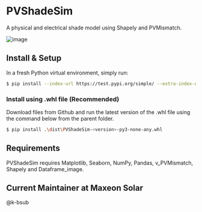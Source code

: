 # PVShadeSim
 A physical and electrical shade model using Shapely and PVMismatch.

![image](https://github.com/user-attachments/assets/e0e2bb74-165b-4ba9-88ae-3c1cc8e3a127)

## Install & Setup
In a fresh Python virtual environment, simply run:

```bash
$ pip install --index-url https://test.pypi.org/simple/ --extra-index-url https://pypi.org/simple PVShadeSim
```

### Install using .whl file (Recommended)
Download files from Github and run the latest version of the .whl file using the command below from the parent folder.

```bash
$ pip install .\dist\PVShadeSim-<version>-py3-none-any.whl
```

## Requirements

PVShadeSim requires Matplotlib, Seaborn, NumPy, Pandas, v_PVMismatch, Shapely and Dataframe_image.

## Current Maintainer at Maxeon Solar

@k-bsub
